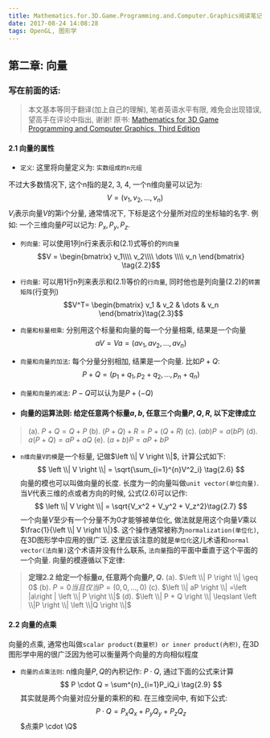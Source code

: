 ```yaml
---
title: Mathematics.for.3D.Game.Programming.and.Computer.Graphics阅读笔记(二)
date: 2017-08-24 14:08:28
tags: OpenGL, 图形学
---
```

## 第二章: 向量

### 写在前面的话: 
> 本文基本等同于翻译(加上自己的理解), 笔者英语水平有限, 难免会出现错误, 望高手在评论中指出, 谢谢!
> 原书: [Mathematics for 3D Game Programming and Computer Graphics, Third Edition][1_booksite] 

#### 2.1 向量的属性

+ `定义`: 这里将向量定义为: `实数组成的n元组`

不过大多数情况下, 这个n指的是2, 3, 4, 一个n维向量可以记为:
$$V=(v_1,v_2,...,v_n) \tag{2.1}$$
$V_i$表示向量$V$的第i个分量, 通常情况下, 下标是这个分量所对应的坐标轴的名字. 例如: 一个三维向量$P$可以记为: $P_x,P_y,P_z$.
+ `列向量`: 可以使用1列n行来表示和(2.1)式等价的`列向量`
$$V = 
\begin{bmatrix}
v_1\\\\ v_2\\\\ \dots \\\\ v_n
\end{bmatrix} \tag{2.2}$$

+ `行向量`: 可以用1行n列来表示和(2.1)等价的`行向量`, 同时他也是列向量(2.2)的`转置矩阵`(行变列)
$$V^T=
\begin{bmatrix}
v_1 & v_2 & \dots & v_n
\end{bmatrix}\tag{2.3}$$

+ `向量和标量相乘`: 分别用这个标量和向量的每一个分量相乘, 结果是一个向量
$$
aV=Va=(av_1,av_2,\dots,av_n) \tag{2.4}
$$

+ `向量和向量的加法`: 每个分量分别相加, 结果是一个向量. 比如$P + Q$:
$$
P + Q = (p_1 + q_1,p_2 + q_2,\dots,p_n + q_n)
\tag{2.5}$$

+ `向量和向量的减法`: $P - Q$可以认为是$P + (-Q)$

+ #### 向量的运算法则: 给定任意两个标量$a,b$, 任意三个向量$P,Q,R$, 以下定律成立
> (a). $P + Q = Q + P$
> (b). $(P + Q) + R = P + (Q + R)$
> (c). $(ab)P = a(bP)$
> (d). $a(P + Q) = aP + aQ$
> (e). $(a + b)P = aP + bP$

+ `n维向量V的模`是一个标量, 记做$\left \\| V \right \\|$, 计算公式如下:
$$
\left \\| V \right \\| = \sqrt{\sum_{i=1}^{n}V^2_i} \tag{2.6}
$$
向量的模也可以叫做向量的长度. 长度为一的向量叫做`unit vector(单位向量)`. 当$V$代表三维的点或者方向的时候, 公式(2.6)可以记作:
$$
\left \\| V \right \\| = \sqrt{V_x^2 + V_y^2 + V_z^2}\tag{2.7}
$$
一个向量$V$至少有一个分量不为0才能够被单位化, 做法就是用这个向量$V$乘以$\frac{1}{\left \\| V \right \\|}$. 这个操作通常被称为`normalization(单位化)`, 在3D图形学中应用的很广泛. 这里应该注意的就是`单位化`这儿术语和`normal vector(法向量)`这个术语并没有什么联系, `法向量`指的平面中垂直于这个平面的一个向量. 向量的模遵循以下定律:
> **定理2.2 给定一个标量$a$, 任意两个向量$P, Q$.**
> (a). $\left \\| P \right \\| \geq 0$
> (b). $P = 0 当且仅当 P = (0,0,\dots,0)$
> (c). $\left \\| aP \right \\| =\left |a\right | \left \\| P \right \\|$
> (d). $\left \\| P + Q \right \\| \leqslant \left \\|P \right \\| \left \\|Q \right \\|$

#### 2.2 向量的点乘

向量的点乘, 通常也叫做`scalar product(数量积) or inner product(內积)`, 在3D图形学中用的很广泛因为他可以衡量两个向量的方向相似程度

+ `向量的点乘法则`: n维向量$P, Q$的內积记作: $P \cdot Q$, 通过下面的公式来计算
$$
P \cdot Q = \sum^{n}_{i=1}P_iQ_i \tag{2.9}
$$
其实就是两个向量对应分量的乘积的和. 在三维空间中, 有如下公式:
$$P\cdot Q = P_xQ_x + P_yQ_y + P_zQ_z \tag{2.10}$$
$点乘P \cdot \Q$




















[1_booksite]: http://www.mathfor3dgameprogramming.com/